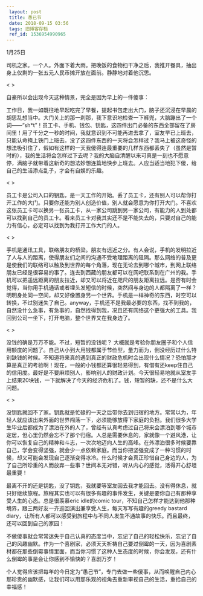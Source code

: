 ```yaml
---
 layout: post
 title: 愚已节
 date: 2018-09-15 03:56
 tags: 旧博客存档
 ref_id: 1536954990965
---
```

1月25日



司机之家。一个人。外面下着大雨。把晚饭的食物扫干净之后，我推开餐具，抽出身上仅剩的一张五元人民币摊开放在面前。静静地对着他沉思。



< >

自豪所以会出现今天这种情景，完全是因为早上的一件傻事：



工作日，我一如既往地早起吃完了早餐，提起书包走出大门，脑子还沉浸在早晨的胡思乱想当中。大门关上的那一刹那，我下意识地检查一下裤兜，大脑蹦出了一个词——“sh*t”！员工卡、手机、钱包、钥匙，这四件出门必备的东西全部留在了房间里！用了千分之一秒的时间，我就意识到不可能再进去拿了，室友早已上班去，只能认命掩上铁门上班去。没了这四件东西的一天将会怎样过？我马上被这奇怪的想法吸引住了，假如有这样的一天我傻得连最重要的几样东西都丢失了（虽然是暂时的），我的生活将会怎样过下去呢？我的大脑自清醒以来可真是一刻也不愿意停，满脑子就带着这新奇的想法妙想连篇地快步上班去。人应当适当地犯下傻，给自己的生活添点乱子，才会有自娱的乐趣。



< >

员工卡是公司入口的钥匙，是一天工作的开始。丢了员工卡，还有别人可以帮你打开工作的大门。只要你还能为别人创造价值，别人就会愿意为你打开大门。不喜欢这张员工卡可以换另一张员工卡，从一家公司跳到另一家公司，有能力的人到处都可以找到自己的员工卡。看来员工卡对我其实还不是不能失去的，只要对自己的能力有信心，必定可以找到为我打开工作大门的人。



< >

手机是通讯工具，联络朋友的桥梁。朋友有远近之分。有人会说，手机的发明拉近了人与人的距离，使得朋友们之间的沟通不受地理距离的阻隔。那么网络的普及更是使我们的联络可以触及到世界的每个角落，现在无论去到哪个城市，到网上联络朋友已经是很容易的事了。连去到西藏的朋友都可以在网吧联系到在广州的我。手机可以把遥远距离的朋友拉近，却又可以将近在咫尺的朋友距离拉远。是否有时会觉得，当你用手机通话或者埋头发短信的时候，突然间与身边的人都隔离了一样？明明身处同一空间，却又好像置身另一个世界。手机是一样神奇的东西，时空可以转换，不过别迷失了自己。anyway，手机还不是我最必要的东西，找不到我的，自然没什么急事，有急事的，自然找得到我，况且还有网络这个更强大的工具。我回到公司一坐下，打开电脑，整个世界又在我身边了。



< >

没钱的确是万万不能。不过，短暂的没钱呢？
大概就是考验你朋友圈子和个人信用额度的问题了。自己从小到大用钱都属于节俭型，量力而为，倒没经历过什么特别缺钱的时候。不知道将来真的遇到真正的财政危机时会出现什么情况？恐怕那才算是真正的考验啊！现在，一般的小钱都还算很轻易得到，有借有还keep住自己的信用度。最好是不要麻烦别人，影响别人的财政计划。今天很轻易地就从室友手上结果20块钱，一下就解决了今天的经济危机了。钱，短暂的缺，还不是什么大问题。



< >

没钥匙就回不了家。钥匙就是忙碌的一天之后带你去到归宿的地方。常常以为，年轻人就应该出来外面的世界闯荡一下，必须能够放得下家庭的负担。我们很多大学生毕业后都成为了漂泊在外的人了，曾经有认真考虑过自己将来会漂泊到哪个城市定居，但心里仍然会忘不了那个归宿。人总是需要休息的，家就像一个避风港，让你可以恢复自己的精神和斗志，一次次地迈向人生的高峰。在外漂泊很多时候要靠自己，学会变得坚强，就会少一点依赖家庭。而当你把坚强变成了一种习惯的时候，却又可能会发现自己逐渐变得冰冷。什么时候才会真正珍惜自己身边的人，为了自己所珍重的人而放弃一些事？世间本无对错，听从内心的感觉，活得开心舒坦最重要！



最离不开的还是钥匙，没了钥匙，我就要等室友回去我才能回去。没有得休息，就只好继续旅程。旅程其实也可以有很多有趣的事件发生，关键是要你自己有那种享受人生的心态。总是很羡慕eric
idle的comic tour，不知自己怎样才能达到他那种境界，跟三两好友一齐巡回演出兼享受人生，每天写写有趣的greedy bastard
diary，让所有人都可以感受到旅程中与不同人发生不通故事的快乐。而且最终，还可以回到自己的家园！



不做傻事就会常常迷失于自己认真的态度当中，忘记了自己的轻松快乐，忘记了自己的风趣幽默。作为一个喜剧家，必须天天祈祷自己要过倒霉的一天，因为喜剧素材都在那些倒霉事情里面，而当你习惯了这种人生态度的时候，你会发现，还有什么倒霉的事是会让你感到不愉快的？喜剧万岁！



个人觉得应该把每年的今日定为“愚己节”，专门去做一些傻事，从而唤醒自己内心那珍贵的幽默感，让我们可以用那乐观的视角去重新审视自己的生活，重拾自己的幸福感！

